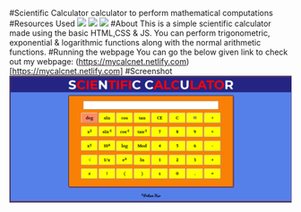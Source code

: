 #Scientific Calculator
calculator to perform mathematical computations
#Resources Used
![](https://img.shields.io/badge/html-5-blue.svg?style=for-the-badge&display=inline-block&logo=html5)
![](https://img.shields.io/badge/css-3-green.svg?style=for-the-badge&display=inline-block&logo=css3)
![](https://img.shields.io/badge/javascript-1.8.5-yellow.svg?style=for-the-badge&display=inline-block)
#About
This is a simple scientific calculator made using the basic HTML,CSS & JS.
You can perform trigonometric, exponential & logarithmic functions along with the normal arithmetic functions.
#Running the webpage
You can go the below given link to check out my webpage:
(https://mycalcnet.netlify.com)[https://mycalcnet.netlify.com]
#Screenshot
![](./calc.png)
